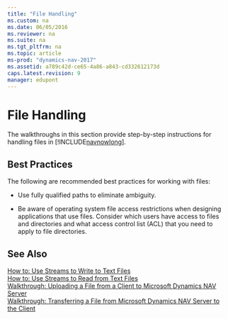 ```yaml
---
title: "File Handling"
ms.custom: na
ms.date: 06/05/2016
ms.reviewer: na
ms.suite: na
ms.tgt_pltfrm: na
ms.topic: article
ms-prod: "dynamics-nav-2017"
ms.assetid: a789c42d-ce65-4a86-a843-cd332612173d
caps.latest.revision: 9
manager: edupont
---
```

# File Handling
The walkthroughs in this section provide step\-by\-step instructions for handling files in [!INCLUDE[navnowlong](includes/navnowlong_md.md)].  
  
## Best Practices  
 The following are recommended best practices for working with files:  
  
-   Use fully qualified paths to eliminate ambiguity.  
  
-   Be aware of operating system file access restrictions when designing applications that use files. Consider which users have access to files and directories and what access control list \(ACL\) that you need to apply to file directories.  
  
## See Also  
 [How to: Use Streams to Write to Text Files](How%20to:%20Use%20Streams%20to%20Write%20to%20Text%20Files.md)   
 [How to: Use Streams to Read from Text Files](How%20to:%20Use%20Streams%20to%20Read%20from%20Text%20Files.md)   
 [Walkthrough: Uploading a File from a Client to Microsoft Dynamics NAV Server](Walkthrough:%20Uploading%20a%20File%20from%20a%20Client%20to%20Microsoft%20Dynamics%20NAV%20Server.md)   
 [Walkthrough: Transferring a File from Microsoft Dynamics NAV Server to the Client](Walkthrough:%20Transferring%20a%20File%20from%20Microsoft%20Dynamics%20NAV%20Server%20to%20the%20Client.md)